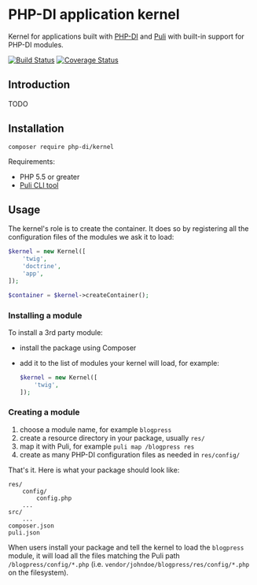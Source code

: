 # PHP-DI application kernel

Kernel for applications built with [PHP-DI](http://php-di.org) and [Puli](http://puli.io) with built-in support for PHP-DI modules.

[![Build Status](https://img.shields.io/travis/PHP-DI/Kernel.svg?style=flat-square)](https://travis-ci.org/PHP-DI/Kernel)
[![Coverage Status](https://img.shields.io/coveralls/PHP-DI/Kernel/master.svg?style=flat-square)](https://coveralls.io/r/PHP-DI/Kernel?branch=master)

## Introduction

TODO

## Installation

```
composer require php-di/kernel
```

Requirements:

- PHP 5.5 or greater
- [Puli CLI tool](http://docs.puli.io/en/latest/installation.html#installing-the-puli-cli)

## Usage

The kernel's role is to create the container. It does so by registering all the configuration files of the modules we ask it to load:

```php
$kernel = new Kernel([
    'twig',
    'doctrine',
    'app',
]);

$container = $kernel->createContainer();
```

### Installing a module

To install a 3rd party module:

- install the package using Composer
- add it to the list of modules your kernel will load, for example:

    ```php
    $kernel = new Kernel([
        'twig',
    ]);
    ```

### Creating a module

1. choose a module name, for example `blogpress`
1. create a resource directory in your package, usually `res/`
1. map it with Puli, for example `puli map /blogpress res`
1. create as many PHP-DI configuration files as needed in `res/config/`

That's it. Here is what your package should look like:

```
res/
    config/
        config.php
    ...
src/
    ...
composer.json
puli.json
```

When users install your package and tell the kernel to load the `blogpress` module, it will load all the files matching the Puli path `/blogpress/config/*.php` (i.e. `vendor/johndoe/blogpress/res/config/*.php` on the filesystem).
